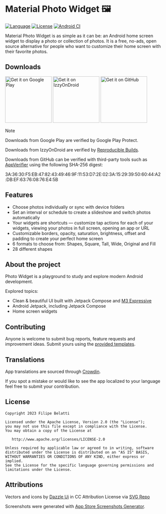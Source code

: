 Material Photo Widget 🖼️
=====

[![Language](https://img.shields.io/badge/language-kotlin-brightgreen.svg)](https://www.github.com/fibelatti/photo-widget)
[![License](https://img.shields.io/badge/License-Apache%202.0-blue.svg)](https://opensource.org/licenses/Apache-2.0)
[![Android CI](https://github.com/fibelatti/photo-widget/actions/workflows/android-ci.yml/badge.svg?branch=main)](https://github.com/fibelatti/photo-widget/actions?query=workflow%3A%22Android+CI%22)

Material Photo Widget is as simple as it can be: an Android home screen widget to display a photo or
collection of photos. It is a free, no-ads, open source alternative for people who want to customize
their home screen with their favorite photos.

Downloads
--------

<a href='https://play.google.com/store/apps/details?id=com.fibelatti.photowidget'><img alt='Get it on Google Play' src='https://play.google.com/intl/en_us/badges/images/generic/en_badge_web_generic.png' width='150' /></a>
<a href='https://apt.izzysoft.de/fdroid/index/apk/com.fibelatti.photowidget'><img alt='Get it on IzzyOnDroid' src='https://gitlab.com/IzzyOnDroid/repo/-/raw/master/assets/IzzyOnDroid.png' width='150' /></a>
<a href="https://github.com/fibelatti/photo-widget/releases/latest"><img alt="Get it on GitHub" src="https://github.com/machiav3lli/oandbackupx/blob/034b226cea5c1b30eb4f6a6f313e4dadcbb0ece4/badge_github.png" width="150"></a>

>[!Note]
>
> Downloads from Google Play are verified by Google Play Protect.
>
> Downloads from IzzyOnDroid are verified by [Reproducible Builds](https://android.izzysoft.de/articles/named/iod-rbs-mirrors-clients?lang=en).
>
> Downloads from GitHub can be verified with third-party tools such as [AppVerifier](https://github.com/soupslurpr/AppVerifier) using the following SHA-256 digest:
>
> 3A:36:30:F5:EB:47:82:43:49:46:9F:11:53:D7:2E:02:3A:15:29:39:50:60:44:A2:DB:EF:63:76:08:76:E4:5B

Features
--------

* Choose photos individually or sync with device folders
* Set an interval or schedule to create a slideshow and switch photos automatically
* Your widgets are shortcuts — customize tap actions for each of your widgets, viewing your photos in full screen, opening an app or URL
* Customizable borders, opacity, saturation, brightness, offset and padding to create your perfect home screen
* 6 formats to choose from: Shapes, Square, Tall, Wide, Original and Fill
* 28 different shapes

About the project
--------

Photo Widget is a playground to study and explore modern Android development.

Explored topics:
- Clean & beautiful UI built with Jetpack Compose and [M3 Expressive](https://m3.material.io/)
- Android Jetpack, including Jetpack Compose
- Home screen widgets

Contributing
--------

Anyone is welcome to submit bug reports, feature requests and improvement ideas. Submit yours using the [provided templates](https://github.com/fibelatti/photo-widget/issues/new/choose).

Translations
--------

App translations are sourced through [Crowdin](https://crowdin.com/project/material-photo-widget).

If you spot a mistake or would like to see the app localized to your language feel free to submit your contribution.

License
--------

    Copyright 2023 Filipe Belatti

    Licensed under the Apache License, Version 2.0 (the "License");
    you may not use this file except in compliance with the License.
    You may obtain a copy of the License at

       http://www.apache.org/licenses/LICENSE-2.0

    Unless required by applicable law or agreed to in writing, software
    distributed under the License is distributed on an "AS IS" BASIS,
    WITHOUT WARRANTIES OR CONDITIONS OF ANY KIND, either express or implied.
    See the License for the specific language governing permissions and
    limitations under the License.

Attributions
--------
Vectors and icons by <a href="https://dazzleui.gumroad.com/l/dazzleiconsfree?ref=svgrepo.com" target="_blank">Dazzle Ui</a> in CC Attribution License via <a href="https://www.svgrepo.com/" target="_blank">SVG Repo</a>

Screenshots were generated with <a href="https://screenshots.pro" target="_blank">App Store Screenshots Generator</a>.
